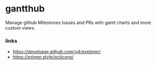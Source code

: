 # gantthub

Manage github Milestones Issues and PRs with gantt charts and more custom views.

### links

- https://developer.github.com/v4/explorer/
- https://primer.style/octicons/
